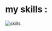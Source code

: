 <h1>my skills : </h1>
<img src="https://skillicons.dev/icons?i=html,css,bootstrap,tailwindcss,js,react,typescript,github,cs,dotnet,nodejs,mongoDB,python,django,flask" alt="skills"/>
